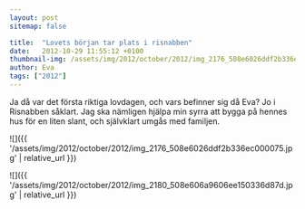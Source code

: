 ```yaml
---
layout: post
sitemap: false

title:  "Lovets början tar plats i risnabben"
date:   2012-10-29 11:55:12 +0100
thumbnail-img: /assets/img/2012/october/2012/img_2176_508e6026ddf2b336ec000075.jpg
author: Eva
tags: ["2012"]
---
```


Ja då var det första riktiga lovdagen, och vars befinner sig då Eva? Jo i Risnabben såklart. Jag ska nämligen hjälpa min syrra att bygga på hennes hus för en liten slant, och självklart umgås med familjen.

![]({{ '/assets/img/2012/october/2012/img_2176_508e6026ddf2b336ec000075.jpg'  | relative_url }})

![]({{ '/assets/img/2012/october/2012/img_2180_508e606a9606ee150336d87d.jpg'  | relative_url }})

